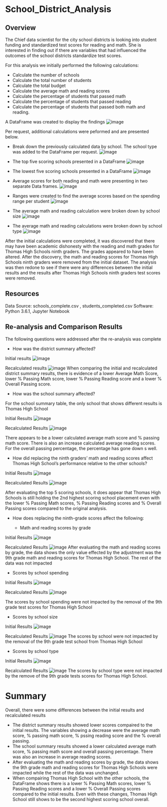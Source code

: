 # School_District_Analysis

## Overview

The Chief data scientist for the city school districts is looking into student funding and standardized test scores for reading and math. She is interested in finding out if there are variables that had influenced the outcomes of the school districts standardize test scores. 

For this analysis we initially performed the following calculations:
* Calculate the number of schools
* Calculate the total number of students
* Calculate the total budget
* Calculate the average math and reading scores
* Calculate the percentage of students that passed math 
* Calculate the percentage of students that passed reading
* Calculate the percentage of students that passed both math and reading.

A DataFrame was created to display the findings 
![image](https://user-images.githubusercontent.com/26393180/150690875-50a46447-b3d5-4fdd-9fbb-286cb3d963e5.png)

Per request, additional calculations were peformed and are presented below.

* Break down the previously calculated data by school. The school type was added to the DataFrame per request.
![image](https://user-images.githubusercontent.com/26393180/150690942-206808c5-82a2-46c0-840b-f4d3e7b5a41e.png)

* The top five scoring schools presented in a DataFrame
![image](https://user-images.githubusercontent.com/26393180/150690993-73095304-e43d-417f-839f-1232f0cd4e36.png)

* The lowest five scoring schools presented in a DataFrame
![image](https://user-images.githubusercontent.com/26393180/150691022-7a0e41cc-cecd-4b15-bd09-17d78fe0d423.png)

* Average scores for both reading and math were presenting in two separate Data frames. 
![image](https://user-images.githubusercontent.com/26393180/150691081-fd59f6df-88fd-4d01-8f60-2b5d9680fb4b.png)

* Ranges were created to find the average scores based on the spending range per student
![image](https://user-images.githubusercontent.com/26393180/150691093-94a9a887-e2e7-4ae1-8e64-9adc996e1b2d.png)

* The average math and reading calculation were broken down by school size
![image](https://user-images.githubusercontent.com/26393180/150691110-af0823b5-367a-4298-b9d0-f9fec9aa4c3e.png)

* The average math and reading calculations were broken down by school type
![image](https://user-images.githubusercontent.com/26393180/150691128-0d81cfba-5f90-49d6-bcd7-1fed69791a48.png)

After the initial calculations were completed, it was discovered that there may have been academic dishonesty with the reading and math grades for Thomas High Schools ninth graders. The grades appeared to have been altered. After the discovery, the math and reading scores for Thomas High Schools ninth graders were removed from the initial dataset. The analysis was then redone to see if there were any differences between the initial results and the results after Thomas High Schools ninth graders test scores were removed. 

## Resources
Data Source: schools_complete.csv , students_completed.csv
Software: Python 3.6.1, Jupyter Notebook

## Re-analysis and Comparison Results

The following questions were addressed after the re-analysis was complete

*	How was the district summary affected?

Initial results
![image](https://user-images.githubusercontent.com/26393180/150691281-ec21a1b3-4f89-4dbb-90aa-2b166eba1ae8.png)

Recalculated results
![image](https://user-images.githubusercontent.com/26393180/150691287-910ebdad-732b-48b8-9aee-c7ffed076251.png)
When comparing the initial and recalculated district summary results, there is evidence of a lower Average Math Score, lower % Passing Math score,  lower % Passing Reading score and a lower % Overall Passing score.

* How was the school summary affected?

For the school summary table, the only school that shows different results is Thomas High School

Initial Results
![image](https://user-images.githubusercontent.com/26393180/150691376-509a5d61-cb7a-4d3a-82d3-5b2b9683d292.png)

Recalculated Results
![image](https://user-images.githubusercontent.com/26393180/150691394-29a010bd-0266-4f82-96d1-6f06eafc8448.png)

There appears to be a lower calculated average math score and % passing math score. There is also an increase calculated average reading scores. For the overall passing percentage, the percentage has gone down s well. 

* How did replacing the ninth graders’ math and reading scores affect Thomas High School’s performance relative to the other schools?

Initial Results
![image](https://user-images.githubusercontent.com/26393180/150691524-9a207415-4429-4080-9ff0-824d14ed0226.png)

Recalculated Results
![image](https://user-images.githubusercontent.com/26393180/150691534-e213a392-2fb8-4862-be03-82cc761e0abd.png)

After evaluating the top 5 scoring schools, it does appear that Thomas High Schools is still holding the 2nd highest scoring school placement even with the lower % Passing Math scores, % Passing Reading scores and % Overall Passing scores compared to the original analysis.

* How does replacing the ninth-grade scores affect the following:

  * Math and reading scores by grade

Initial Results
![image](https://user-images.githubusercontent.com/26393180/150691603-f2381593-262f-4c29-8f14-158307b68a45.png)

Recalculated Results
![image](https://user-images.githubusercontent.com/26393180/150691624-a013e62b-d754-4b0f-8fd6-521ff5e5148b.png)
After evaluating the math and reading scores by grade, the data shows the only value effected by the adjustment was the 9th grade math and reading scores for Thomas High School. The rest of the data was not impacted

  * Scores by school spending

Initial Results
![image](https://user-images.githubusercontent.com/26393180/150691655-2a081a8a-1e10-4235-b06b-55723b54ccc7.png)

Recalculated Results
![image](https://user-images.githubusercontent.com/26393180/150691666-a59ba026-442e-45bb-be43-612b9fb9667b.png)

The scores by school spending were not impacted by the removal of the 9th grade test scores for Thomas High School

  * Scores by school size

Initial Results
![image](https://user-images.githubusercontent.com/26393180/150691689-3ea00258-7a8b-448d-959b-a4fc6f0cd468.png)


Recalculated Results
![image](https://user-images.githubusercontent.com/26393180/150691697-b5a8b3f8-b384-4b62-92fb-f2a7c55e81b1.png)
The scores by school were not impacted by the removal of the 9th grade test school from Thomas High School

  * Scores by school type

Initial Results
![image](https://user-images.githubusercontent.com/26393180/150691712-abc19e7a-e896-4ff2-aa5f-062a591e1737.png)

Recalculated Results
![image](https://user-images.githubusercontent.com/26393180/150691720-13d7bd59-c4e8-4cd9-bc4e-7da2ba2d708f.png)
The scores by school type were not impacted by the remove of the 9th grade tests scores for Thomas High School.

# Summary

Overall, there were some differences between the initial results and recalculated results
* The district summary results showed lower scores compaired to the initial results. The variables showing a decrease were the average math score, % passing math score, % pssing reading score and the % overall passing.
* The school summary results showed a lower calculated average math score, % passing math score and overall passing percentage. There was also an increase in average reading scores.
* After evaluating the math and reading scores by grade, the data shows the 9th grade math and reading scores for Thomas High Schools were impacted while the rest of the data was unchanged.
* When compairing Thomas High School with the other schools, the DataFrame shows there is a lower % Passing Math scores, lower % Passing Reading scores and a lower % Overall Passing scores compared to the initial results. Even with these changes, Thomas High School still shows to be the second highest scoring school overall. 




